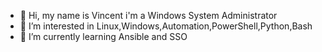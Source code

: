 - 👋 Hi, my name is Vincent i'm a Windows System Administrator
- 👀 I’m interested in Linux,Windows,Automation,PowerShell,Python,Bash
- 🌱 I’m currently learning Ansible and SSO

